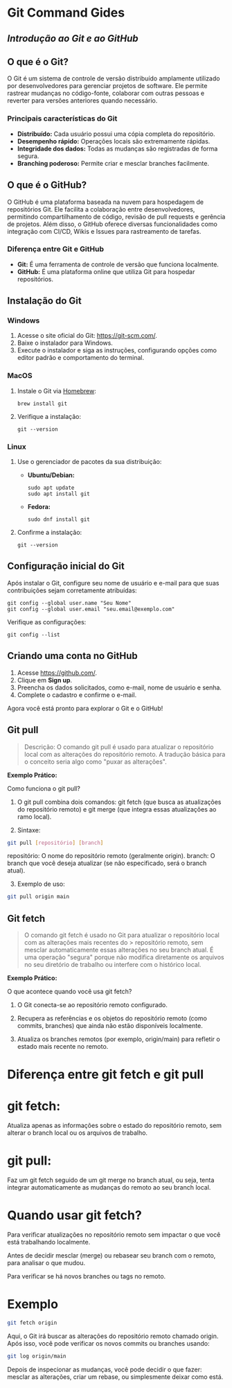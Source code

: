 # Git Command Gides

## _Introdução ao Git e ao GitHub_

## O que é o Git?

O Git é um sistema de controle de versão distribuído amplamente utilizado por desenvolvedores para gerenciar projetos de software. Ele permite rastrear mudanças no código-fonte, colaborar com outras pessoas e reverter para versões anteriores quando necessário.

### Principais características do Git

- **Distribuído:** Cada usuário possui uma cópia completa do repositório.
- **Desempenho rápido:** Operações locais são extremamente rápidas.
- **Integridade dos dados:** Todas as mudanças são registradas de forma segura.
- **Branching poderoso:** Permite criar e mesclar branches facilmente.

## O que é o GitHub?

O GitHub é uma plataforma baseada na nuvem para hospedagem de repositórios Git. Ele facilita a colaboração entre desenvolvedores, permitindo compartilhamento de código, revisão de pull requests e gerência de projetos. Além disso, o GitHub oferece diversas funcionalidades como integração com CI/CD, Wikis e Issues para rastreamento de tarefas.

### Diferença entre Git e GitHub

- **Git:** É uma ferramenta de controle de versão que funciona localmente.
- **GitHub:** É uma plataforma online que utiliza Git para hospedar repositórios.

## Instalação do Git

### Windows

1. Acesse o site oficial do Git: https://git-scm.com/.
2. Baixe o instalador para Windows.
3. Execute o instalador e siga as instruções, configurando opções como editor padrão e comportamento do terminal.

### MacOS

1. Instale o Git via [Homebrew](https://brew.sh/):

   ```
   brew install git
   ```

2. Verifique a instalação:

   ```
   git --version
   ```

### Linux

1. Use o gerenciador de pacotes da sua distribuição:

   - **Ubuntu/Debian:**

     ```
     sudo apt update
     sudo apt install git
     ```

   - **Fedora:**

     ```
     sudo dnf install git
     ```

2. Confirme a instalação:

   ```
   git --version
   ```

## Configuração inicial do Git

Após instalar o Git, configure seu nome de usuário e e-mail para que suas contribuições sejam corretamente atribuídas:

```
git config --global user.name "Seu Nome"
git config --global user.email "seu.email@exemplo.com"
```

Verifique as configurações:

```
git config --list
```

## Criando uma conta no GitHub

1. Acesse https://github.com/.
2. Clique em **Sign up**.
3. Preencha os dados solicitados, como e-mail, nome de usuário e senha.
4. Complete o cadastro e confirme o e-mail.

Agora você está pronto para explorar o Git e o GitHub!

## Git pull 


> Descrição: O comando git pull é usado para atualizar o repositório local
> com as alterações do repositório remoto. A tradução básica para o conceito 
> seria algo como "puxar as alterações". 

**Exemplo Prático:** 

Como funciona o git pull?
1. O git pull combina dois comandos: git fetch (que busca as atualizações do repositório remoto) e git merge (que integra essas atualizações ao ramo local).


2. Sintaxe:
```sh
git pull [repositório] [branch]
```
repositório: O nome do repositório remoto (geralmente origin).
branch: O branch que você deseja atualizar (se não especificado, será o branch atual).


3. Exemplo de uso:
```sh
git pull origin main
```

## Git fetch


> O comando git fetch é usado no Git para atualizar o repositório local com as alterações mais recentes do  > repositório remoto, sem mesclar automaticamente essas alterações no seu branch atual. É uma operação "segura" porque não modifica diretamente os arquivos no seu diretório de trabalho ou interfere com o histórico local.

**Exemplo Prático:**

O que acontece quando você usa git fetch?

1. O Git conecta-se ao repositório remoto configurado.

2. Recupera as referências e os objetos do repositório remoto (como commits, branches) que ainda não estão disponíveis localmente.

3. Atualiza os branches remotos (por exemplo, origin/main) para refletir o estado mais recente no remoto.

# Diferença entre git fetch e git pull

# git fetch: 

Atualiza apenas as informações sobre o estado do repositório remoto, sem alterar o branch local ou os arquivos de trabalho.

# git pull: 

Faz um git fetch seguido de um git merge no branch atual, ou seja, tenta integrar automaticamente as mudanças do remoto ao seu branch local.

# Quando usar git fetch?

Para verificar atualizações no repositório remoto sem impactar o que você está trabalhando localmente.

Antes de decidir mesclar (merge) ou rebasear seu branch com o remoto, para analisar o que mudou.

Para verificar se há novos branches ou tags no remoto.

# Exemplo

```sh
git fetch origin
```
Aqui, o Git irá buscar as alterações do repositório remoto chamado origin. Após isso, você pode verificar os novos commits ou branches usando:

```sh
git log origin/main
```
Depois de inspecionar as mudanças, você pode decidir o que fazer: mesclar as alterações, criar um rebase, ou simplesmente deixar como está.